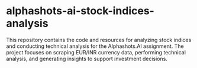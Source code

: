 # alphashots-ai-stock-indices-analysis
This repository contains the code and resources for analyzing stock indices and conducting technical analysis for the Alphashots.AI assignment. The project focuses on scraping EUR/INR currency data, performing technical analysis, and generating insights to support investment decisions.
